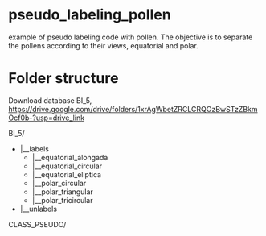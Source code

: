 # pseudo_labeling_pollen
example of pseudo labeling code with pollen. The objective is to separate the pollens according to their views, equatorial and polar.

# Folder structure
Download database BI_5, https://drive.google.com/drive/folders/1xrAgWbetZRCLCRQOzBwSTzZBkmOcf0b-?usp=drive_link

BI_5/
  + |__labels
	  + |__equatorial_alongada
	  + |__equatorial_circular
	  + |__equatorial_eliptica
	  + |__polar_circular
	  + |__polar_triangular
	  + |__polar_tricircular
  + |__unlabels

CLASS_PSEUDO/
